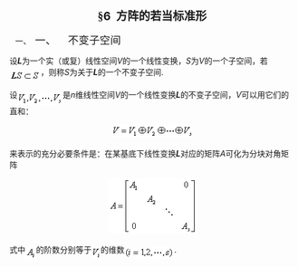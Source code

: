 <div class=Section1>
<p class=MsoNormal align=center style='text-align:center'><b><span lang=ZH-CN
style='font-size:15.0pt;font-family:宋体_GB2312'>§</span></b><b><span lang=EN-US
style='font-size:15.0pt'>6&nbsp; </span></b><b><span lang=ZH-CN
style='font-size:15.0pt;font-family:宋体_GB2312'>方阵的若当标准形</span></b></p>
<p class=MsoNormal style='margin-left:36.0pt;text-indent:-28.5pt'><span
lang=EN-US>一、<span style='font:7.0pt "Times New Roman"'>&nbsp;&nbsp; </span></span><span
lang=ZH-CN style='font-size:14.0pt;font-family:宋体_GB2312'>一、</span><span
lang=EN-US style='font-size:7.0pt'>&nbsp;&nbsp;&nbsp;&nbsp;&nbsp;&nbsp;&nbsp; </span><span
lang=ZH-CN style='font-size:14.0pt;font-family:宋体_GB2312'>不变子空间</span></p>
<p class=MsoNormal><span lang=ZH-CN style='font-family:宋体_GB2312'>设</span><b><i><span
lang=EN-US>L</span></i></b><span lang=ZH-CN style='font-family:宋体_GB2312'>为一个实（或复）线性空间</span><i><span
lang=EN-US>V</span></i><span lang=ZH-CN style='font-family:宋体_GB2312'>的一个线性变换，</span><i><span
lang=EN-US>S</span></i><span lang=ZH-CN style='font-family:宋体_GB2312'>为</span><i><span
lang=EN-US>V</span></i><span lang=ZH-CN style='font-family:宋体_GB2312'>的一个子空间，若</span><sub><span
lang=EN-US><img width=55 height=19
src="res/17e9d95da129bdd93c34fb6cc6aaaa52_5648_files/image002.gif"
u1:shapes="_x0000_i1025" align=absmiddle></span></sub><span lang=ZH-CN
style='font-family:宋体_GB2312'>，则称</span><i><span lang=EN-US>S</span></i><span
lang=ZH-CN style='font-family:宋体_GB2312'>为关于</span><b><i><span lang=EN-US>L</span></i></b><span
lang=ZH-CN style='font-family:宋体_GB2312'>的一个不变子空间</span><span lang=EN-US>. </span></p>
<p class=MsoNormal><span lang=ZH-CN style='font-family:宋体_GB2312'>设</span><sub><span
lang=EN-US><img width=80 height=24
src="res/17e9d95da129bdd93c34fb6cc6aaaa52_5648_files/image004.gif"
u1:shapes="_x0000_i1026" align=absmiddle></span></sub><span lang=ZH-CN
style='font-family:宋体_GB2312'>是</span><i><span lang=EN-US>n</span></i><span
lang=ZH-CN style='font-family:宋体_GB2312'>维线性空间</span><i><span lang=EN-US>V</span></i><span
lang=ZH-CN style='font-family:宋体_GB2312'>的一个线性变换</span><b><i><span lang=EN-US>L</span></i></b><span
lang=ZH-CN style='font-family:宋体_GB2312'>的不变子空间，</span><i><span lang=EN-US>V</span></i><span
lang=ZH-CN style='font-family:宋体_GB2312'>可以用它们的直和：</span></p>
<p class=MsoNormal align=center style='text-align:center'><sub><span
lang=EN-US><img width=143 height=24
src="res/17e9d95da129bdd93c34fb6cc6aaaa52_5648_files/image006.gif"
u1:shapes="_x0000_i1027"></span></sub></p>
<p class=MsoNormal><span lang=ZH-CN style='font-family:宋体_GB2312'>来表示的充分必要条件是：在某基底下线性变换</span><b><i><span
lang=EN-US>L</span></i></b><span lang=ZH-CN style='font-family:宋体_GB2312'>对应的矩阵</span><i><span
lang=EN-US>A</span></i><span lang=ZH-CN style='font-family:宋体_GB2312'>可化为分块对角矩阵</span></p>
<p class=MsoNormal align=center style='text-align:center'><sub><span
lang=EN-US><img width=155 height=99
src="res/17e9d95da129bdd93c34fb6cc6aaaa52_5648_files/image008.gif"
u1:shapes="_x0000_i1028"></span></sub></p>
<p class=MsoNormal><span lang=ZH-CN style='font-family:宋体_GB2312'>式中</span><sub><span
lang=EN-US><img width=19 height=24
src="res/17e9d95da129bdd93c34fb6cc6aaaa52_5648_files/image010.gif"
u1:shapes="_x0000_i1037" align=absmiddle></span></sub><span lang=ZH-CN
style='font-family:宋体_GB2312'>的阶数分别等于</span><sub><span lang=EN-US><img
width=16 height=24 src="res/17e9d95da129bdd93c34fb6cc6aaaa52_5648_files/image012.gif"
u1:shapes="_x0000_i1038" align=absmiddle></span></sub><span lang=ZH-CN
style='font-family:宋体_GB2312'>的维数</span><sub><span lang=EN-US><img width=88
height=21 src="res/17e9d95da129bdd93c34fb6cc6aaaa52_5648_files/image014.gif"
u1:shapes="_x0000_i1039" align=absmiddle></span></sub><span lang=EN-US>. </span></p>
</div>
